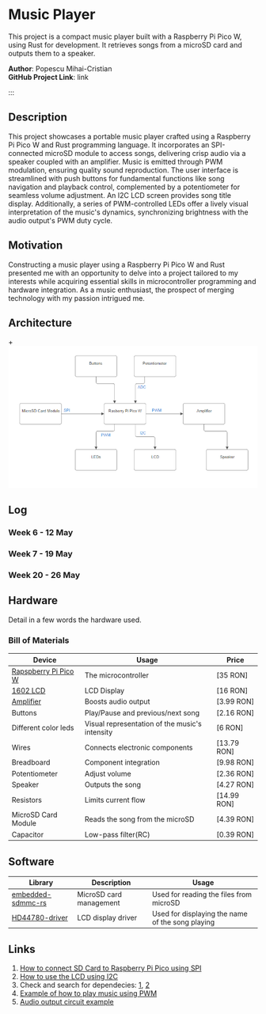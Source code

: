# Music Player
This project is a compact music player built with a Raspberry Pi Pico W, using Rust for development. It retrieves songs from a microSD card and outputs them to a speaker. 

**Author**: Popescu Mihai-Cristian \
**GitHub Project Link**: link

:::

## Description

This project showcases a portable music player crafted using a Raspberry Pi Pico W and Rust programming language. It incorporates an SPI-connected microSD module to access songs, delivering crisp audio via a speaker coupled with an amplifier. Music is emitted through PWM modulation, ensuring quality sound reproduction. The user interface is streamlined with push buttons for fundamental functions like song navigation and playback control, complemented by a potentiometer for seamless volume adjustment. An I2C LCD screen provides song title display. Additionally, a series of PWM-controlled LEDs offer a lively visual interpretation of the music's dynamics, synchronizing brightness with the audio output's PWM duty cycle.

## Motivation

Constructing a music player using a Raspberry Pi Pico W and Rust presented me with an opportunity to delve into a project tailored to my interests while acquiring essential skills in microcontroller programming and hardware integration. As a music enthusiast, the prospect of merging technology with my passion intrigued me.

## Architecture 

+![Architecture](arhitecture.png)

## Log

<!-- write every week your progress here -->

### Week 6 - 12 May

### Week 7 - 19 May

### Week 20 - 26 May

## Hardware

Detail in a few words the hardware used.


### Bill of Materials

<!-- Fill out this table with all the hardware components that you might need.

The format is 
```
| [Device](link://to/device) | This is used ... | [price](link://to/store) |

```

-->

| Device | Usage | Price |
|--------|--------|-------|
| [Rapspberry Pi Pico W](https://www.raspberrypi.com/documentation/microcontrollers/raspberry-pi-pico.html) | The microcontroller | [35 RON] |
| [1602 LCD](https://www.waveshare.com/datasheet/LCD_en_PDF/LCD1602.pdf) | LCD Display | [16 RON] |
| [Amplifier](https://www.mouser.com/datasheet/2/115/PAM8403-247318.pdf) | Boosts audio output | [3.99 RON] |
| Buttons | Play/Pause and previous/next song | [2.16 RON] |
| Different color leds | Visual representation of the music's intensity | [6 RON] |
| Wires | Connects electronic components | [13.79 RON] |
| Breadboard | Component integration | [9.98 RON] |
| Potentiometer | Adjust volume | [2.36 RON] |
| Speaker | Outputs the song | [4.27 RON] |
| Resistors | Limits current flow | [14.99 RON] |
| MicroSD Card Module | Reads the song from the microSD| [4.39 RON] |
| Capacitor | Low-pass filter(RC) | [0.39 RON] |


## Software

| Library | Description | Usage |
|---------|-------------|-------|
| [embedded-sdmmc-rs](https://github.com/rust-embedded-community/embedded-sdmmc-rs) | MicroSD card management | Used for reading the files from microSD |
| [HD44780-driver](https://github.com/JohnDoneth/hd44780-driver) | LCD display driver | Used for displaying the name of the song playing |

## Links

<!-- Add a few links that inspired you and that you think you will use for your project -->

1. [How to connect SD Card to Raspberry Pi Pico using SPI](https://www.youtube.com/watch?v=JrYT7aJnP_I)
2. [How to use the LCD using I2C](https://www.tomshardware.com/how-to/lcd-display-raspberry-pi-pico)
3. Check and search for dependecies: [1](https://docs.rs/), [2](https://crates.io/)
4. [Example of how to play music using PWM](https://bandarra.me/2022/08/02/Play-Music-with-the-Raspberry-Pi-Pico-and-Rust/)
5. [Audio output circuit example](https://www.hackster.io/news/learn-how-to-use-pwm-to-generate-an-audio-signal-from-your-raspberry-pi-pico-00347dece8b8)
